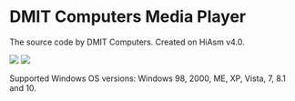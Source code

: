 # DMIT Computers Media Player
The source code by DMIT Computers.
Created on HiAsm v4.0.
<p><img src='https://raw.githubusercontent.com/dmitryevdev/dmc-mediaplayer/master/view.png'>
<img src='https://raw.githubusercontent.com/dmitryevdev/dmc-mediaplayer/master/view2.png'></p>
<p>Supported Windows OS versions: Windows 98, 2000, ME, XP, Vista, 7, 8.1 and 10.
